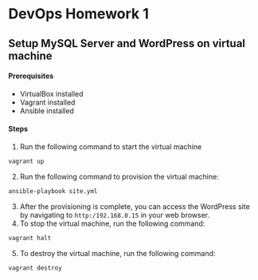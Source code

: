 # DevOps Homework 1
## Setup MySQL Server and WordPress on virtual machine

#### Prerequisites
- VirtualBox installed
- Vagrant installed
- Ansible installed

#### Steps
1. Run the following command to start the virtual machine
```bash
vagrant up
```
2. Run the following command to provision the virtual machine:
```bash
ansible-playbook site.yml
```
3. After the provisioning is complete, you can access the WordPress site by navigating to `http:/192.168.0.15` in your web browser.
4. To stop the virtual machine, run the following command:
```bash
vagrant halt
```
5. To destroy the virtual machine, run the following command:
```bash
vagrant destroy
```
